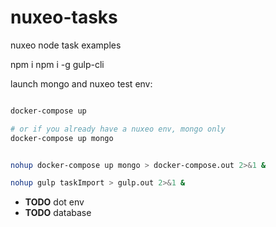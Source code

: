 # nuxeo-tasks
nuxeo node task examples


npm i
npm i -g gulp-cli

launch mongo and nuxeo test env:
```bash

docker-compose up

# or if you already have a nuxeo env, mongo only
docker-compose up mongo


nohup docker-compose up mongo > docker-compose.out 2>&1 &

nohup gulp taskImport > gulp.out 2>&1 &

```


- **TODO** dot env
- **TODO** database
